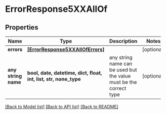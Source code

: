 # ErrorResponse5XXAllOf


## Properties
Name | Type | Description | Notes
------------ | ------------- | ------------- | -------------
**errors** | [**[ErrorResponse5XXAllOfErrors]**](ErrorResponse5XXAllOfErrors.md) |  | [optional] 
**any string name** | **bool, date, datetime, dict, float, int, list, str, none_type** | any string name can be used but the value must be the correct type | [optional]

[[Back to Model list]](../README.md#documentation-for-models) [[Back to API list]](../README.md#documentation-for-api-endpoints) [[Back to README]](../README.md)


